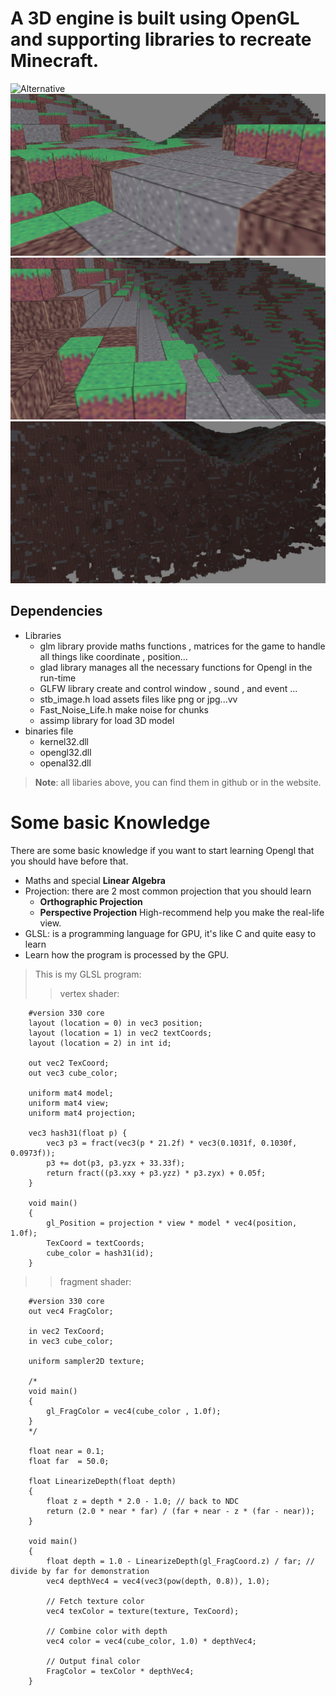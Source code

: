 # A 3D engine is built using OpenGL and supporting libraries to recreate Minecraft.
![Alternative](/Resources/Pictures/pic1.png)
![world view](/Resource/Pictures/pic2.png)
![world view](/Resource/Pictures/pic3.png)
![world view](/Resource/Pictures/pic4.png)

## Dependencies
- Libraries
    - glm library provide maths functions , matrices for the game to handle all things like coordinate , position...
    - glad library manages all the necessary functions for Opengl in the run-time
    - GLFW library create and control window , sound , and event ...
    - stb_image.h load assets files like png or jpg...vv
    - Fast_Noise_Life.h make noise for chunks
    - assimp library for load 3D model
- binaries file
    - kernel32.dll
    - opengl32.dll
    - openal32.dll
> **Note**: all libaries above, you can find them in github or in the website.

# Some basic Knowledge
There are some basic knowledge if you want to start learning Opengl that you should have before that.
- Maths and special **Linear Algebra**
- Projection: there are 2 most common projection that you should learn
    - **Orthographic Projection**
    - **Perspective Projection** High-recommend help you make the real-life view.
- GLSL: is a programming language for GPU, it's like C and quite easy to learn
- Learn how the program is processed by the GPU.

> This is my GLSL program:
>> vertex shader:

        #version 330 core
        layout (location = 0) in vec3 position;
        layout (location = 1) in vec2 textCoords;
        layout (location = 2) in int id;
        
        out vec2 TexCoord;
        out vec3 cube_color;
        
        uniform mat4 model;
        uniform mat4 view;
        uniform mat4 projection;
        
        vec3 hash31(float p) {
            vec3 p3 = fract(vec3(p * 21.2f) * vec3(0.1031f, 0.1030f, 0.0973f));
            p3 += dot(p3, p3.yzx + 33.33f);
            return fract((p3.xxy + p3.yzz) * p3.zyx) + 0.05f;
        }
        
        void main()
        {
            gl_Position = projection * view * model * vec4(position, 1.0f);
            TexCoord = textCoords;
            cube_color = hash31(id);
        }
>> fragment shader:

        #version 330 core
        out vec4 FragColor;
        
        in vec2 TexCoord;
        in vec3 cube_color;
        
        uniform sampler2D texture;
        
        /*
        void main()
        {
            gl_FragColor = vec4(cube_color , 1.0f);
        }
        */
        
        float near = 0.1;   
        float far  = 50.0; 
          
        float LinearizeDepth(float depth) 
        {
            float z = depth * 2.0 - 1.0; // back to NDC 
            return (2.0 * near * far) / (far + near - z * (far - near));	
        }
        
        void main()
        {             
            float depth = 1.0 - LinearizeDepth(gl_FragCoord.z) / far; // divide by far for demonstration
            vec4 depthVec4 = vec4(vec3(pow(depth, 0.8)), 1.0);
            
            // Fetch texture color
            vec4 texColor = texture(texture, TexCoord);
            
            // Combine color with depth
            vec4 color = vec4(cube_color, 1.0) * depthVec4;
            
            // Output final color
            FragColor = texColor * depthVec4;
        }
      

